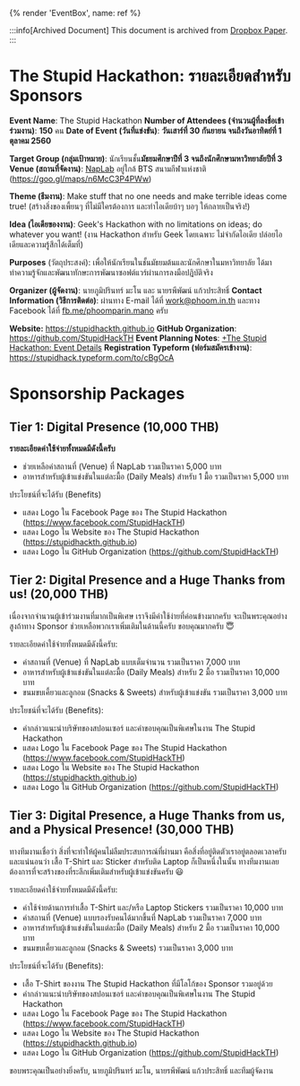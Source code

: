 {% render 'EventBox', name: ref %}

:::info[Archived Document]
This document is archived from [Dropbox Paper](https://paper.dropbox.com/doc/The-Stupid-Hackathon-Sponsors--B3CnVj1neQFA2yvwYctMjaAKAg-Gx201Sl8oJ5dkhKqx3PZZ).
:::

# The Stupid Hackathon: รายละเอียดสำหรับ Sponsors

**Event Name**: The Stupid Hackathon
**Number of Attendees (จำนวนผู้ที่ลงชื่อเข้าร่วมงาน)**: **150** คน
**Date of Event (วันที่แข่งขัน)**: **วันเสาร์ที่ 30 กันยายน จนถึงวันอาทิตย์ที่ 1 ตุลาคม 2560**

**Target Group (กลุ่มเป้าหมาย)**: นักเรียนชั้น**มัธยมศึกษาปีที่ 3 จนถึงนักศึกษามหาวิทยาลัยปีที่ 3**
**Venue (สถานที่จัดงาน)**: [NapLab](https://goo.gl/maps/n6McC3P4PWw) อยู่ใกล้ BTS สนามกีฬาแห่งชาติ (https://goo.gl/maps/n6McC3P4PWw)

**Theme (ธีมงาน)**: Make stuff that no one needs and make terrible ideas come true!
(สร้างสิ่งของเพี้ยนๆ ที่ไม่มีใครต้องการ และทำไอเดียบ้าๆ บอๆ ให้กลายเป็นจริง!)

**Idea (ไอเดียของงาน)**: Geek's Hackathon with no limitations on ideas; do whatever you want!
(งาน Hackathon สำหรับ Geek โดยเฉพาะ ไม่จำกัดไอเดีย ปล่อยไอเดียและความรู้สึกได้เต็มที่)

**Purposes** (วัตถุประสงค์): เพื่อให้นักเรียนในชั้นมัธยมต้นและนักศึกษาในมหาวิทยาลัย ได้มาทำความรู้จักและพัฒนาทักษะการพัฒนาซอฟต์แวร์ผ่านการลงมือปฎิบัติจริง

**Organizer (ผู้จัดงาน)**: นายภูมิปรินทร์ มะโน และ นายรพีพัฒน์ แก้วประสิทธิ์
**Contact Information (วิธีการติดต่อ)**: ผ่านทาง E-mail ได้ที่ [work@phoom.in.th](mailto:work@phoom.in.th) และทาง Facebook ได้ที่ [fb.me/phoomparin.mano](http://fb.me/phoomparin.mano) ครับ

**Website:** https://stupidhackth.github.io
**GitHub Organization**: https://github.com/StupidHackTH
**Event Planning Notes**: [+The Stupid Hackathon: Event Details](https://paper.dropbox.com/doc/The-Stupid-Hackathon-Event-Details-Hx9kfpeTrEPdnWHP1r5ut) 
**Registration Typeform (ฟอร์มสมัครเข้างาน)**: https://stupidhack.typeform.com/to/cBgOcA

# Sponsorship Packages

## Tier 1: Digital Presence (10,000 THB)

**รายละเอียดค่าใช้จ่ายทั้งหมดมีดังนี้ครับ**

- ช่วยเหลือค่าสถานที่ (Venue) ที่ NapLab รวมเป็นราคา 5,000 บาท
- อาหารสำหรับผู้เข้าแข่งขันในแต่ละมื้อ (Daily Meals) สำหรับ 1 มื้อ รวมเป็นราคา 5,000 บาท

ประโยชน์ที่จะได้รับ (Benefits)

- แสดง Logo ใน Facebook Page ของ The Stupid Hackathon (https://www.facebook.com/StupidHackTH)
- แสดง Logo ใน Website ของ The Stupid Hackathon (https://stupidhackth.github.io)
- แสดง Logo ใน GitHub Organization (https://github.com/StupidHackTH)

## Tier 2: Digital Presence and a Huge Thanks from us! (20,000 THB)

เนื่องจากจำนวนผู้เข้าร่วมงานที่มากเป็นพิเศษ เราจึงมีค่าใช้ง่ายที่ค่อนข้างมากครับ
จะเป็นพระคุณอย่างสูงถ้าทาง Sponsor ช่วยเหลือพวกเราเพิ่มเติมในด้านนี้ครับ ขอบคุณมากครับ 😇 

รายละเอียดค่าใช้จ่ายทั้งหมดมีดังนี้ครับ:

- ค่าสถานที่ (Venue) ที่ NapLab แบบเต็มจำนวน รวมเป็นราคา 7,000 บาท
- อาหารสำหรับผู้เข้าแข่งขันในแต่ละมื้อ (Daily Meals) สำหรับ 2 มื้อ รวมเป็นราคา 10,000 บาท
- ขนมขบเคี้ยวและลูกอม (Snacks & Sweets) สำหรับผู้เข้าแข่งขัน รวมเป็นราคา 3,000 บาท

ประโยชน์ที่จะได้รับ (Benefits):

- คำกล่าวแนะนำบริษัทของสปอนเซอร์ และคำขอบคุณเป็นพิเศษในงาน The Stupid Hackathon
- แสดง Logo ใน Facebook Page ของ The Stupid Hackathon (https://www.facebook.com/StupidHackTH)
- แสดง Logo ใน Website ของ The Stupid Hackathon (https://stupidhackth.github.io)
- แสดง Logo ใน GitHub Organization (https://github.com/StupidHackTH)

## Tier 3: Digital Presence, a Huge Thanks from us, and a Physical Presence! (30,000 THB)

ทางทีมงานเชื่อว่า สิ่งที่จะทำให้ผู้คนไม่ลืมประสบการณ์ที่ผ่านมา คือสิ่งที่อยู่ติดตัวเราอยู่ตลอดเวลาครับ และแน่นอนว่า เสื้อ T-Shirt และ Sticker สำหรับติด Laptop ก็เป็นหนึ่งในนั้น ทางทีมงานเลยต้องการที่จะสร้างของที่ระลึกเพิ่มเติมสำหรับผู้เข้าแข่งขันครับ 😃 

รายละเอียดค่าใช้จ่ายทั้งหมดมีดังนี้ครับ:

- ค่าใช้จ่ายด้านการทำเสื้อ T-Shirt และ/หรือ Laptop Stickers รวมเป็นราคา 10,000 บาท
- ค่าสถานที่ (Venue) แบบรองรับคนได้มากขึ้นที่ NapLab รวมเป็นราคา 7,000 บาท
- อาหารสำหรับผู้เข้าแข่งขันในแต่ละมื้อ (Daily Meals) สำหรับ 2 มื้อ รวมเป็นราคา 10,000 บาท
- ขนมขบเคี้ยวและลูกอม (Snacks & Sweets) รวมเป็นราคา 3,000 บาท

ประโยชน์ที่จะได้รับ (Benefits):

- เสื้อ T-Shirt ของงาน The Stupid Hackathon ที่มีโลโก้ของ Sponsor รวมอยู่ด้วย
- คำกล่าวแนะนำบริษัทของสปอนเซอร์ และคำขอบคุณเป็นพิเศษในงาน The Stupid Hackathon
- แสดง Logo ใน Facebook Page ของ The Stupid Hackathon (https://www.facebook.com/StupidHackTH)
- แสดง Logo ใน Website ของ The Stupid Hackathon (https://stupidhackth.github.io)
- แสดง Logo ใน GitHub Organization (https://github.com/StupidHackTH)

ขอบพระคุณเป็นอย่างยิ่งครับ,
นายภูมิปรินทร์ มะโน, นายรพีพัฒน์ แก้วประสิทธิ์ และทีมผู้จัดงาน